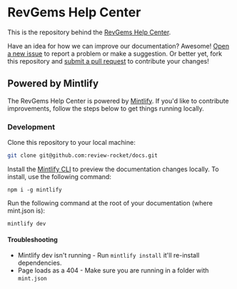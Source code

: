 # RevGems Help Center

This is the repository behind the [RevGems Help Center](https://help.revgems.com/api-reference/introduction).

Have an idea for how we can improve our documentation? Awesome! [Open a new issue](https://github.com/review-rocket/docs/issues/new) to report a problem or make a suggestion. Or better yet, fork this repository and [submit a pull request](https://github.com/review-rocket/docs/pulls) to contribute your changes!

## Powered by Mintlify

The RevGems Help Center is powered by [Mintlify](https://mintlify.com/). If you'd like to contribute improvements, follow the steps below to get things running locally.

### Development

Clone this repository to your local machine:

```bash
git clone git@github.com:review-rocket/docs.git
```

Install the [Mintlify CLI](https://www.npmjs.com/package/mintlify) to preview the documentation changes locally. To install, use the following command:

```
npm i -g mintlify
```

Run the following command at the root of your documentation (where mint.json is):

```
mintlify dev
```

#### Troubleshooting

- Mintlify dev isn't running - Run `mintlify install` it'll re-install dependencies.
- Page loads as a 404 - Make sure you are running in a folder with `mint.json`
